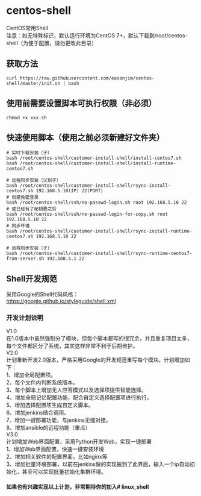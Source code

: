 # centos-shell
CentOS常用Shell  
注意：如无特殊标识，默认运行环境为CentOS 7+，默认下载到/root/centos-shell（为便于配置，请勿更改此目录）
## 获取方法
```shell
curl https://raw.githubusercontent.com/easonjim/centos-shell/master/init.sh | bash
```
## 使用前需要设置脚本可执行权限（非必须）
```shell
chmod +x xxx.sh
```
## 快速使用脚本（使用之前必须新建好文件夹）
```shell
# 实时下载安装（子）
bash /root/centos-shell/customer-install-shell/install-centos7.sh
bash /root/centos-shell/customer-install-shell/install-runtime-centos7.sh

# 远程同步安装（父到子）
bash /root/centos-shell/customer-install-shell/rsync-install-centos7.sh 192.168.5.10(IP) 22(PORT)
# 创建免密登录
bash /root/centos-shell/ssh/no-passwd-login.sh root 192.168.5.10 22
# 或已经有了秘钥要之后
bash /root/centos-shell/ssh/no-passwd-login-for-copy.sh root 192.168.5.10 22
# 同步环境
bash /root/centos-shell/customer-install-shell/rsync-install-runtime-centos7.sh 192.168.5.10 22

# 远程同步安装（子）
bash /root/centos-shell/customer-install-shell/rsync-runtime-centos7-from-server.sh 192.168.5.1 22
```
## Shell开发规范
采用Google的Shell代码风格：  
https://google.github.io/styleguide/shell.xml
### 开发计划说明
V1.0  
在1.0版本中虽然强制分了模块，但每个脚本都写的很冗余，并且重复项目太多，每个文件都区分了系统，其实这样非常不利于后期维护。  
V2.0  
计划重新开发2.0版本，严格采用Google的开发规范重写每个模块。计划增加如下：  
1、增加全局配置项。  
2、每个文件内判断系统版本。  
3、每个脚本上增加无人应答模式以及选择项提供智能选择。  
4、增加全局记忆配置功能，配合自定义选择配置项进行执行。  
5、增加选择配置项生成自定义脚本。  
6、增加jenkins结合调用。  
7、增加一键部署功能，与jenkins无缝对接。  
8、增加ansible的远程功能（重点）  
V3.0  
计划增加Web界面配置，采用Python开发Web，实现一键部署  
1、增加Web界面配置，快速一键安装环境  
2、增加相关软件的配置界面，比如nginx等  
3、增加批量环境部署，以前在jenkins做的实现搬到了此界面，输入一个ip自动初始化，甚至可以实现批量初始化集群环境。  
#### 如果也有兴趣实现以上计划，非常期待你的加入# linux_shell
